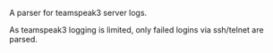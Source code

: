 A parser for teamspeak3 server logs.

As teamspeak3 logging is limited, only failed logins via ssh/telnet are parsed.
